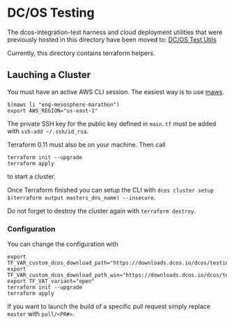 # DC/OS Testing

The dcos-integration-test harness and cloud deployment utilities that were previously hosted in this directory have been moved to: [DC/OS Test Utils](https://github.com/mesosphere/dcos-test-utils)

Currently, this directory contains terraform helpers.

## Lauching a Cluster

You must have an active AWS CLI session. The easiest way is to use [maws](https://github.com/mesosphere/maws).

```
$(maws li "eng-mesosphere-marathon")
export AWS_REGION="us-east-1"
```

The private SSH key for the public key defined in `main.tf` must be added with `ssh-add ~/.ssh/id_rsa`.

Terraform 0.11 must also be on your machine. Then call

```
terraform init --upgrade
terraform apply
```

to start a cluster.

Once Terraform finished you can setup the CLI with `dcos cluster setup $(terraform output masters_dns_name) --insecure`.

Do not forget to destroy the cluster again with `terraform destroy`.

### Configuration

You can change the configuration with

```
export TF_VAR_custom_dcos_download_path="https://downloads.dcos.io/dcos/testing/master/dcos_generate_config.sh"
export TF_VAR_custom_dcos_download_path_win="https://downloads.dcos.io/dcos/testing/master/windows/dcos_generate_config_win.sh"
export TF_VAT_variant="open"
terraform init --upgrade
terraform apply
```

If you want to launch the build of a specific pull request simply replace `master` with `pull/<PR#>`.

